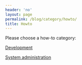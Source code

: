 ```yaml
---
header: 'no'
layout: page
permalink: /blog/category/howto/
title: Howto
---
```

Please choose a how-to category:

[Development](/blog/category/howto/development)

[System administration](/blog/category/howto/system-administration)
